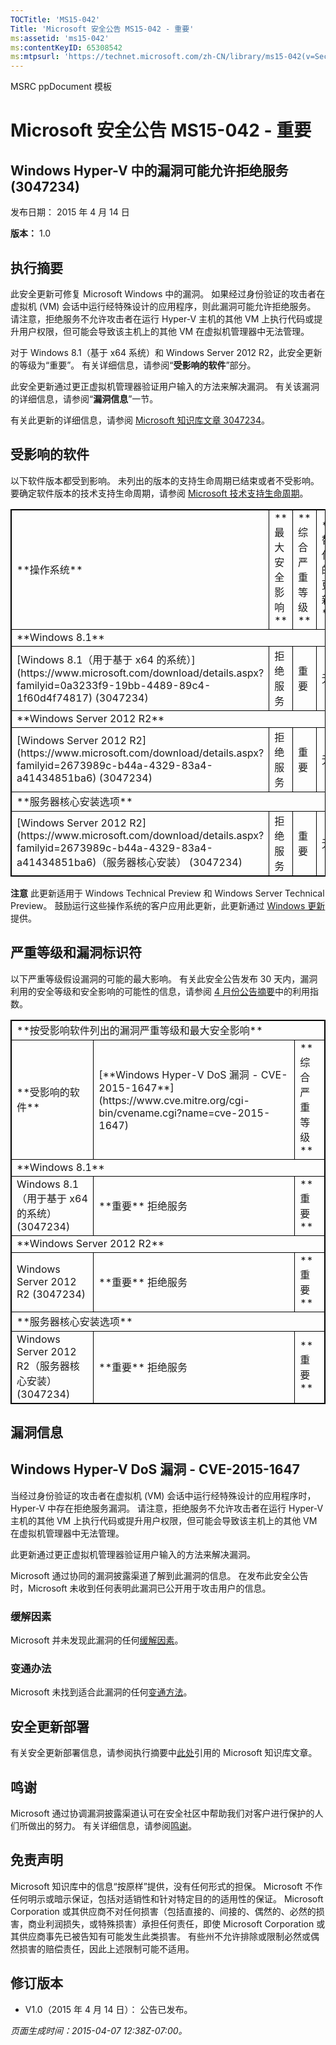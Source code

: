 ```yaml
---
TOCTitle: 'MS15-042'
Title: 'Microsoft 安全公告 MS15-042 - 重要'
ms:assetid: 'ms15-042'
ms:contentKeyID: 65308542
ms:mtpsurl: 'https://technet.microsoft.com/zh-CN/library/ms15-042(v=Security.10)'
---
```


MSRC ppDocument 模板

Microsoft 安全公告 MS15-042 - 重要
==================================

Windows Hyper-V 中的漏洞可能允许拒绝服务 (3047234)
--------------------------------------------------

发布日期： 2015 年 4 月 14 日

**版本：** 1.0

执行摘要
--------

此安全更新可修复 Microsoft Windows 中的漏洞。 如果经过身份验证的攻击者在虚拟机 (VM) 会话中运行经特殊设计的应用程序，则此漏洞可能允许拒绝服务。 请注意，拒绝服务不允许攻击者在运行 Hyper-V 主机的其他 VM 上执行代码或提升用户权限，但可能会导致该主机上的其他 VM 在虚拟机管理器中无法管理。

对于 Windows 8.1（基于 x64 系统）和 Windows Server 2012 R2，此安全更新的等级为“重要”。 有关详细信息，请参阅“**受影响的软件**”部分。

此安全更新通过更正虚拟机管理器验证用户输入的方法来解决漏洞。 有关该漏洞的详细信息，请参阅“**漏洞信息**”一节。

有关此更新的详细信息，请参阅 [Microsoft 知识库文章 3047234](https://support.microsoft.com/zh-cn/kb/3047234)。

受影响的软件
------------

以下软件版本都受到影响。 未列出的版本的支持生命周期已结束或者不受影响。 要确定软件版本的技术支持生命周期，请参阅 [Microsoft 技术支持生命周期](https://go.microsoft.com/fwlink/?linkid=21742)。

<p> </p>
<table style="border:1px solid black;">
<tr>
<td style="border:1px solid black;">
**操作系统**

</td>
<td style="border:1px solid black;">
**最大安全影响**

</td>
<td style="border:1px solid black;">
**综合严重等级**

</td>
<td style="border:1px solid black;">
**替代的更新**

</td>
</tr>
<tr>
<td style="border:1px solid black;" colspan="4">
**Windows 8.1**

</td>
</tr>
<tr>
<td style="border:1px solid black;">
[Windows 8.1（用于基于 x64 的系统）](https://www.microsoft.com/download/details.aspx?familyid=0a3233f9-19bb-4489-89c4-1f60d4f74817)  
(3047234)

</td>
<td style="border:1px solid black;">
拒绝服务

</td>
<td style="border:1px solid black;">
重要

</td>
<td style="border:1px solid black;">
无

</td>
</tr>
<tr>
<td style="border:1px solid black;" colspan="4">
**Windows Server 2012 R2**

</td>
</tr>
<tr>
<td style="border:1px solid black;">
[Windows Server 2012 R2](https://www.microsoft.com/download/details.aspx?familyid=2673989c-b44a-4329-83a4-a41434851ba6)  
(3047234)

</td>
<td style="border:1px solid black;">
拒绝服务

</td>
<td style="border:1px solid black;">
重要

</td>
<td style="border:1px solid black;">
无

</td>
</tr>
<tr>
<td style="border:1px solid black;" colspan="4">
**服务器核心安装选项**

</td>
</tr>
<tr>
<td style="border:1px solid black;">
[Windows Server 2012 R2](https://www.microsoft.com/download/details.aspx?familyid=2673989c-b44a-4329-83a4-a41434851ba6)（服务器核心安装）  
(3047234)

</td>
<td style="border:1px solid black;">
拒绝服务

</td>
<td style="border:1px solid black;">
重要

</td>
<td style="border:1px solid black;">
无

</td>
</tr>
</table>

**注意** 此更新适用于 Windows Technical Preview 和 Windows Server Technical Preview。 鼓励运行这些操作系统的客户应用此更新，此更新通过 [Windows 更新](https://update.microsoft.com/microsoftupdate/v6/vistadefault.aspx?ln=zh-cn)提供。

严重等级和漏洞标识符
--------------------

以下严重等级假设漏洞的可能的最大影响。 有关此安全公告发布 30 天内，漏洞利用的安全等级和安全影响的可能性的信息，请参阅 [4 月份公告摘要](https://technet.microsoft.com/zh-cn/library/security/ms15-apr)中的利用指数。

<p> </p>
<table style="border:1px solid black;">
<tr>
<td style="border:1px solid black;" colspan="3">
**按受影响软件列出的漏洞严重等级和最大安全影响**

</td>
</tr>
<tr>
<td style="border:1px solid black;">
**受影响的软件**

</td>
<td style="border:1px solid black;">
[**Windows Hyper-V DoS 漏洞 - CVE-2015-1647**](https://www.cve.mitre.org/cgi-bin/cvename.cgi?name=cve-2015-1647)

</td>
<td style="border:1px solid black;">
**综合严重等级**

</td>
</tr>
<tr>
<td style="border:1px solid black;" colspan="3">
**Windows 8.1**

</td>
</tr>
<tr>
<td style="border:1px solid black;">
Windows 8.1（用于基于 x64 的系统）  
(3047234)

</td>
<td style="border:1px solid black;">
**重要**  
拒绝服务

</td>
<td style="border:1px solid black;">
**重要**

</td>
</tr>
<tr>
<td style="border:1px solid black;" colspan="3">
**Windows Server 2012 R2**

</td>
</tr>
<tr>
<td style="border:1px solid black;">
Windows Server 2012 R2  
(3047234)

</td>
<td style="border:1px solid black;">
**重要**  
拒绝服务

</td>
<td style="border:1px solid black;">
**重要**

</td>
</tr>
<tr>
<td style="border:1px solid black;" colspan="3">
**服务器核心安装选项**

</td>
</tr>
<tr>
<td style="border:1px solid black;">
Windows Server 2012 R2（服务器核心安装）  
(3047234)

</td>
<td style="border:1px solid black;">
**重要**  
拒绝服务

</td>
<td style="border:1px solid black;">
**重要**

</td>
</tr>
</table>


漏洞信息
--------

Windows Hyper-V DoS 漏洞 - CVE-2015-1647
----------------------------------------

当经过身份验证的攻击者在虚拟机 (VM) 会话中运行经特殊设计的应用程序时，Hyper-V 中存在拒绝服务漏洞。 请注意，拒绝服务不允许攻击者在运行 Hyper-V 主机的其他 VM 上执行代码或提升用户权限，但可能会导致该主机上的其他 VM 在虚拟机管理器中无法管理。

此更新通过更正虚拟机管理器验证用户输入的方法来解决漏洞。

Microsoft 通过协同的漏洞披露渠道了解到此漏洞的信息。 在发布此安全公告时，Microsoft 未收到任何表明此漏洞已公开用于攻击用户的信息。

### 缓解因素

Microsoft 并未发现此漏洞的任何[缓解因素](https://technet.microsoft.com/zh-cn/library/security/dn848375.aspx)。

### 变通办法

Microsoft 未找到适合此漏洞的任何[变通方法](https://technet.microsoft.com/zh-cn/library/security/dn848375.aspx)。

安全更新部署
------------

有关安全更新部署信息，请参阅执行摘要中[此处](#kbarticle)引用的 Microsoft 知识库文章。

鸣谢
----

Microsoft 通过协调漏洞披露渠道认可在安全社区中帮助我们对客户进行保护的人们所做出的努力。 有关详细信息，请参阅[鸣谢](https://technet.microsoft.com/zh-cn/library/security/dn903755.aspx)。

免责声明
--------

Microsoft 知识库中的信息“按原样”提供，没有任何形式的担保。 Microsoft 不作任何明示或暗示保证，包括对适销性和针对特定目的的适用性的保证。 Microsoft Corporation 或其供应商不对任何损害（包括直接的、间接的、偶然的、必然的损害，商业利润损失，或特殊损害）承担任何责任，即使 Microsoft Corporation 或其供应商事先已被告知有可能发生此类损害。 有些州不允许排除或限制必然或偶然损害的赔偿责任，因此上述限制可能不适用。

修订版本
--------

-   V1.0（2015 年 4 月 14 日）： 公告已发布。

*页面生成时间：2015-04-07 12:38Z-07:00。*
